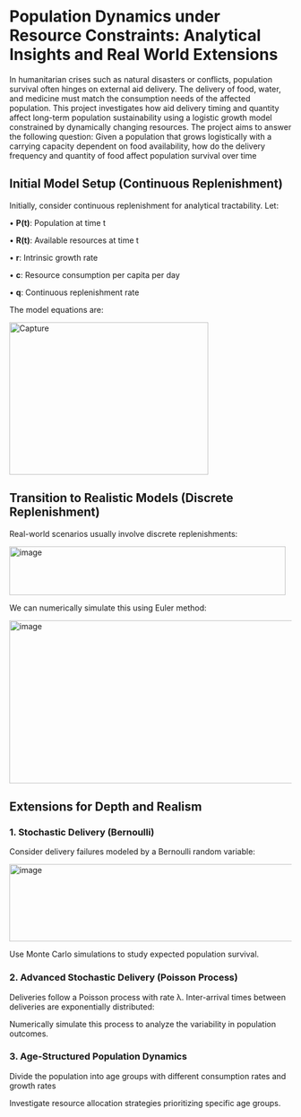 # Population Dynamics under Resource Constraints: Analytical Insights and Real World Extensions
In humanitarian crises such as natural disasters or conflicts, population survival often
 hinges on external aid delivery. The delivery of food, water, and medicine must match
 the consumption needs of the affected population. This project investigates how aid
 delivery timing and quantity affect long-term population sustainability using a logistic
 growth model constrained by dynamically changing resources.
 The project aims to answer the following question: Given a population that grows
 logistically with a carrying capacity dependent on food availability, how do the delivery
 frequency and quantity of food affect population survival over time

## Initial Model Setup (Continuous Replenishment)
Initially, consider continuous replenishment for analytical tractability. Let:
  
  • **P(t)**: Population at time t
   
  • **R(t)**: Available resources at time t
   
  • **r**: Intrinsic growth rate
   
  • **c**: Resource consumption per capita per day
   
  • **q**: Continuous replenishment rate
 
The model equations are:

<img width="355" height="272" alt="Capture" src="https://github.com/user-attachments/assets/4cf7a195-4b64-4f36-a754-fbdddc6be8d0" />

## Transition to Realistic Models (Discrete Replenishment)
Real-world scenarios usually involve discrete replenishments:

<img width="493" height="87" alt="image" src="https://github.com/user-attachments/assets/3751f03e-9f0d-4493-8d4a-96558cafdcf8" />

We can numerically simulate this using Euler method:

<img width="548" height="291" alt="image" src="https://github.com/user-attachments/assets/a2cd97aa-b94a-444e-bbd2-13b81c7e1d1b" />

## Extensions for Depth and Realism
### 1. Stochastic Delivery (Bernoulli)
Consider delivery failures modeled by a Bernoulli random variable:

<img width="554" height="138" alt="image" src="https://github.com/user-attachments/assets/96d7e854-a22a-42df-89e5-025a2b26cb4d" />


Use Monte Carlo simulations to study expected population survival.
 
### 2. Advanced Stochastic Delivery (Poisson Process)
Deliveries follow a Poisson process with rate λ. Inter-arrival times between deliveries are
exponentially distributed:
 

Numerically simulate this process to analyze the variability in population outcomes.

### 3. Age-Structured Population Dynamics
Divide the population into age groups with different consumption rates and growth rates
 
Investigate resource allocation strategies prioritizing specific age groups.
